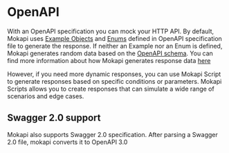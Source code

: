 # OpenAPI

With an OpenAPI specification you can mock your HTTP API. By default, Mokapi uses
[Example Objects](https://swagger.io/docs/specification/adding-examples/)
and [Enums](https://swagger.io/docs/specification/data-models/enums/) defined in OpenAPI specification file to generate the response.
If neither an Example nor an Enum is defined, Mokapi generates random data based on the
[OpenAPI schema](https://swagger.io/docs/specification/data-models/). You can find more 
information about how Mokapi generates response data [here](/docs/openapi/static-data-generation.md)

However, if you need more dynamic responses, you can use Mokapi Script to generate responses
based on specific conditions or parameters. Mokapi Scripts allows you to create responses that can simulate a wide range of scenarios and edge cases.

## Swagger 2.0 support
Mokapi also supports Swagger 2.0 specification. After parsing a Swagger 2.0 file, mokapi converts it to OpenAPI 3.0

